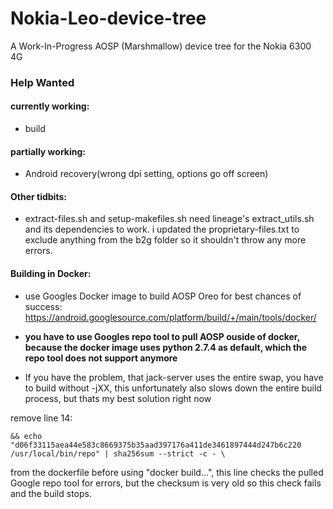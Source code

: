 # Nokia-Leo-device-tree
A Work-In-Progress AOSP (Marshmallow) device tree for the Nokia 6300 4G

### Help Wanted

#### currently working:
+ build

#### partially working:
+ Android recovery(wrong dpi setting, options go off screen)

#### Other tidbits:
+ extract-files.sh and setup-makefiles.sh need lineage's extract_utils.sh and its dependencies to work.
i updated the proprietary-files.txt to exclude anything from the b2g folder so it shouldn't throw any more errors.

#### Building in Docker:
+ use Googles Docker image to build AOSP Oreo for best chances of success: https://android.googlesource.com/platform/build/+/main/tools/docker/

+ **you have to use Googles repo tool to pull AOSP ouside of docker, because the docker image uses python 2.7.4 as default, which the repo tool does not support anymore**

+ If you have the problem, that jack-server uses the entire swap, you have to build without -jXX, this unfortunately also slows down the entire build process, but thats my best solution right now

remove line 14:
```
&& echo "d06f33115aea44e583c8669375b35aad397176a411de3461897444d247b6c220  /usr/local/bin/repo" | sha256sum --strict -c - \
```
from the dockerfile before using "docker build...",
this line checks the pulled Google repo tool for errors, but the checksum is very old so this check fails and the build stops.
